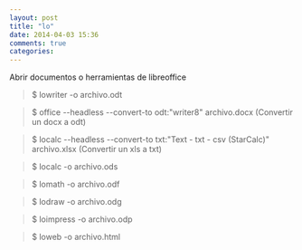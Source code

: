 ```yaml
---
layout: post
title: "lo"
date: 2014-04-03 15:36
comments: true
categories: 
---
```

Abrir documentos o herramientas de libreoffice

>$ lowriter -o archivo.odt

>$ office --headless --convert-to odt:"writer8" archivo.docx (Convertir un docx a odt)

>$ localc --headless --convert-to txt:"Text - txt - csv (StarCalc)" archivo.xlsx (Convertir un xls a txt)

>$ localc -o archivo.ods

>$ lomath -o archivo.odf

>$ lodraw -o archivo.odg

>$ loimpress -o archivo.odp

>$ loweb -o archivo.html

